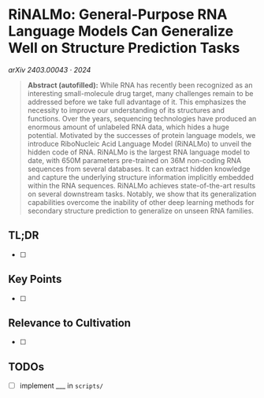 # RiNALMo: General-Purpose RNA Language Models Can Generalize Well on  Structure Prediction Tasks
*arXiv 2403.00043 · 2024*

> **Abstract (autofilled):**
> While RNA has recently been recognized as an interesting small-molecule drug target, many challenges remain to be addressed before we take full advantage of it. This emphasizes the necessity to improve our understanding of its structures and functions. Over the years, sequencing technologies have produced an enormous amount of unlabeled RNA data, which hides a huge potential. Motivated by the successes of protein language models, we introduce RiboNucleic Acid Language Model (RiNALMo) to unveil the hidden code of RNA. RiNALMo is the largest RNA language model to date, with 650M parameters pre-trained on 36M non-coding RNA sequences from several databases. It can extract hidden knowledge and capture the underlying structure information implicitly embedded within the RNA sequences. RiNALMo achieves state-of-the-art results on several downstream tasks. Notably, we show that its generalization capabilities overcome the inability of other deep learning methods for secondary structure prediction to generalize on unseen RNA families.

## TL;DR <!-- mark complete when filled -->
- [ ]

## Key Points
- [ ]

## Relevance to Cultivation
- [ ]

## TODOs
- [ ] implement ___ in `scripts/`
